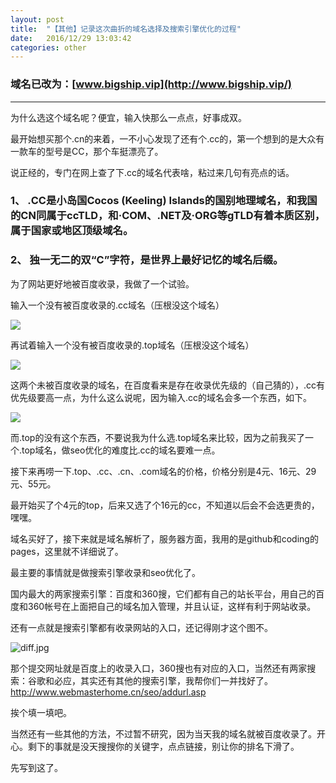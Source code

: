 ```yaml
---
layout: post
title:  "【其他】记录这次曲折的域名选择及搜索引擎优化的过程"
date:   2016/12/29 13:03:42
categories: other
---
```



### 域名已改为：[www.bigship.vip](http://www.bigship.vip/)

---

为什么选这个域名呢？便宜，输入快那么一点点，好事成双。

最开始想买那个.cn的来着，一不小心发现了还有个.cc的，第一个想到的是大众有一款车的型号是CC，那个车挺漂亮了。


<!-- more -->


说正经的，专门在网上查了下.cc的域名代表啥，粘过来几句有亮点的话。

### 1、 .CC是小岛国Cocos (Keeling) Islands的国别地理域名，和我国的CN同属于ccTLD，和·COM、.NET及·ORG等gTLD有着本质区别，属于国家或地区顶级域名。

### 2、 独一无二的双“C”字符，是世界上最好记忆的域名后缀。

为了网站更好地被百度收录，我做了一个试验。

输入一个没有被百度收录的.cc域名（压根没这个域名）

![](http://upload-images.jianshu.io/upload_images/782269-8a2828a802176a2d.jpg?imageMogr2/auto-orient/strip%7CimageView2/2/w/1240)


再试着输入一个没有被百度收录的.top域名（压根没这个域名）

![](http://upload-images.jianshu.io/upload_images/782269-9f573ae159fca321.jpg?imageMogr2/auto-orient/strip%7CimageView2/2/w/1240)

这两个未被百度收录的域名，在百度看来是存在收录优先级的（自己猜的），.cc有优先级要高一点，为什么这么说呢，因为输入.cc的域名会多一个东西，如下。

![](http://upload-images.jianshu.io/upload_images/782269-01e8487ef58d403e.jpg?imageMogr2/auto-orient/strip%7CimageView2/2/w/1240)

而.top的没有这个东西，不要说我为什么选.top域名来比较，因为之前我买了一个.top域名，做seo优化的难度比.cc的域名要难一点。

接下来再唠一下.top、.cc、.cn、.com域名的价格，价格分别是4元、16元、29元、55元。

最开始买了个4元的top，后来又选了个16元的cc，不知道以后会不会选更贵的，嘿嘿。

域名买好了，接下来就是域名解析了，服务器方面，我用的是github和coding的pages，这里就不详细说了。

最主要的事情就是做搜索引擎收录和seo优化了。

国内最大的两家搜索引擎：百度和360搜，它们都有自己的站长平台，用自己的百度和360帐号在上面把自己的域名加入管理，并且认证，这样有利于网站收录。

还有一点就是搜索引擎都有收录网站的入口，还记得刚才这个图不。

![diff.jpg](http://upload-images.jianshu.io/upload_images/782269-7042bdad91178ede.jpg?imageMogr2/auto-orient/strip%7CimageView2/2/w/1240)

那个提交网址就是百度上的收录入口，360搜也有对应的入口，当然还有两家搜索：谷歌和必应，其实还有其他的搜索引擎，我帮你们一并找好了。
http://www.webmasterhome.cn/seo/addurl.asp

挨个填一填吧。

当然还有一些其他的方法，不过暂不研究，因为当天我的域名就被百度收录了。开心。剩下的事就是没天搜搜你的关键字，点点链接，别让你的排名下滑了。

先写到这了。









